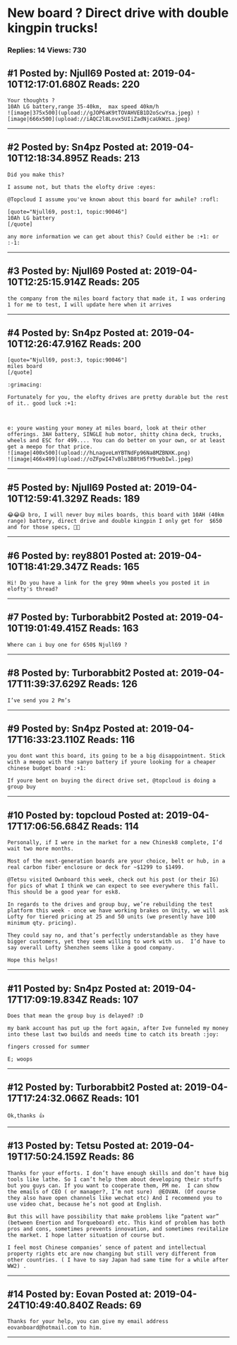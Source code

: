 # New board ? Direct drive with double kingpin trucks!

### Replies: 14 Views: 730

## \#1 Posted by: Njull69 Posted at: 2019-04-10T12:17:01.680Z Reads: 220

```
Your thoughts ?
10Ah LG battery,range 35-40km,  max speed 40km/h
![image|375x500](upload://gJOP6aK9tTOVAHVEB1D2oScwYsa.jpeg) ![image|666x500](upload://iAQC2l8Lovx5UIiZadNjcaUkWzL.jpeg)
```

---
## \#2 Posted by: Sn4pz Posted at: 2019-04-10T12:18:34.895Z Reads: 213

```
Did you make this?

I assume not, but thats the elofty drive :eyes: 

@Topcloud I assume you've known about this board for awhile? :rofl:

[quote="Njull69, post:1, topic:90046"]
10Ah LG battery
[/quote]

any more information we can get about this? Could either be :+1: or :-1:
```

---
## \#3 Posted by: Njull69 Posted at: 2019-04-10T12:25:15.914Z Reads: 205

```
the company from the miles board factory that made it, I was ordering 1 for me to test, I will update here when it arrives
```

---
## \#4 Posted by: Sn4pz Posted at: 2019-04-10T12:26:47.916Z Reads: 200

```
[quote="Njull69, post:3, topic:90046"]
miles board
[/quote]

:grimacing: 

Fortunately for you, the elofty drives are pretty durable but the rest of it.. good luck :+1:



e: youre wasting your money at miles board, look at their other offerings. 3AH battery, SINGLE hub motor, shitty china deck, trucks, wheels and ESC for 499.... You can do better on your own, or at least get a meepo for that price. 
![image|400x500](upload://hLnagveLmYBTNdFp96Na8MZBNXK.png) 
![image|466x499](upload://oZFpwI47vBlu3B8tH5fY9uebIwl.jpeg)
```

---
## \#5 Posted by: Njull69 Posted at: 2019-04-10T12:59:41.329Z Reads: 189

```
😂😂😅 bro, I will never buy miles boards, this board with 10AH (40km range) battery, direct drive and double kingpin I only get for  $650 and for those specs, 🤭🤭
```

---
## \#6 Posted by: rey8801 Posted at: 2019-04-10T18:41:29.347Z Reads: 165

```
Hi! Do you have a link for the grey 90mm wheels you posted it in elofty's thread?
```

---
## \#7 Posted by: Turborabbit2 Posted at: 2019-04-10T19:01:49.415Z Reads: 163

```
Where can i buy one for 650$ Njull69 ?
```

---
## \#8 Posted by: Turborabbit2 Posted at: 2019-04-17T11:39:37.629Z Reads: 126

```
I’ve send you 2 Pm’s
```

---
## \#9 Posted by: Sn4pz Posted at: 2019-04-17T16:33:23.110Z Reads: 116

```
you dont want this board, its going to be a big disappointment. Stick with a meepo with the sanyo battery if youre looking for a cheaper chinese budget board :+1: 

If youre bent on buying the direct drive set, @topcloud is doing a group buy
```

---
## \#10 Posted by: topcloud Posted at: 2019-04-17T17:06:56.684Z Reads: 114

```
Personally, if I were in the market for a new Chinesk8 complete, I’d wait two more months.  

Most of the next-generation boards are your choice, belt or hub, in a real carbon fiber enclosure or deck for ~$1299 to $1499.  

@Tetsu visited Ownboard this week, check out his post (or their IG) for pics of what I think we can expect to see everywhere this fall.  This should be a good year for esk8. 

In regards to the drives and group buy, we’re rebuilding the test platform this week - once we have working brakes on Unity, we will ask Lofty for tiered pricing at 25 and 50 units (we presently have 100 minimum qty. pricing). 

They could say no, and that’s perfectly understandable as they have bigger customers, yet they seem willing to work with us.  I’d have to say overall Lofty Shenzhen seems like a good company. 

Hope this helps!
```

---
## \#11 Posted by: Sn4pz Posted at: 2019-04-17T17:09:19.834Z Reads: 107

```
Does that mean the group buy is delayed? :D 

my bank account has put up the fort again, after Ive funneled my money into these last two builds and needs time to catch its breath :joy: 

fingers crossed for summer

E; woops
```

---
## \#12 Posted by: Turborabbit2 Posted at: 2019-04-17T17:24:32.066Z Reads: 101

```
Ok,thanks 👍
```

---
## \#13 Posted by: Tetsu Posted at: 2019-04-19T17:50:24.159Z Reads: 86

```
Thanks for your efforts. I don’t have enough skills and don’t have big tools like lathe. So I can’t help them about developing their stuffs but you guys can. If you want to cooperate them, PM me.  I can show the emails of CEO ( or manager?, I’m not sure)  @EOVAN. (Of course they also have open channels like wechat etc) And I recommend you to use video chat, because he’s not good at English. 

But this will have possibility that make problems like “patent war” (between Enertion and Torqueboard) etc. This kind of problem has both pros and cons, sometimes prevents innovation, and sometimes revitalize the market. I hope latter situation of course but.

I feel most Chinese companies’ sence of patent and intellectual property rights etc are now changing but still very different from other countries. ( I have to say Japan had same time for a while after WW2) .
```

---
## \#14 Posted by: Eovan Posted at: 2019-04-24T10:49:40.840Z Reads: 69

```
Thanks for your help, you can give my email address  eovanboard@hotmail.com to him.
```

---
